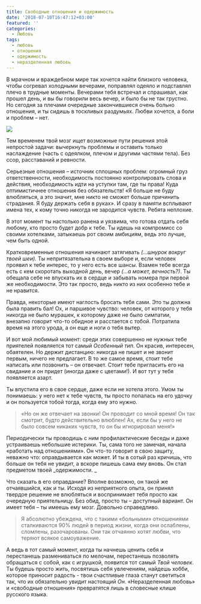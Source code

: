 ```yaml
---
title: Свободные отношения и одержимость
date: '2018-07-10T16:47:12+03:00'
featured: ''
categories:
  - Любовь
tags:
  - любовь
  - отношения
  - одержимость
  - неразделенная любовь
---
```

В мрачном и враждебном мире так хочется найти близкого человека, чтобы согревал холодными вечерами, поправлял одеяло и подставлял плечо в трудные моменты. Вечерами тебя встречал и спрашивал, как прошел день, и вы бы говорили весь вечер, и было бы не так грустно.  Но сегодня за плечами очередные закончившиеся очень больно отношения, и ты сидишь в тоскливых раздумьях. Любви хочется, а боли и проблем – нет.

![](/images/uploads/fire-545374_960_720.jpg)

Тем временем твой мозг ищет возможные пути решения этой непростой задачи: вычеркнуть проблемы и оставить только наслаждение (часть с одеялком, плечом и другими частями тела). Без ссор, расставаний и ревности. 

Серьезные отношения – источник сплошных проблем: огромный груз ответственности, необходимость постоянно контролировать слова и действия, необходимость идти на уступки там, где ты права! Куда оптимистичнее отношения без обязательств! «Я больше не буду влюбляться, а это значит, мне никто не сможет больше причинить страдания. Я буду держать себя в руках». И сразу в памяти всплывают имена тех, к кому точно никогда не зародится чувств. Ребята неплохие.

В этот момент ты настолько ранена и уязвима, что готова отдать себя любому, кто просто будет добр к тебе. Ты идешь на компромисс со своими хотелками, затыкаешь рот своим амбициям, ведь это лучше, чем быть одной. 

Кратковременные отношения начинают затягивать _(…шнурок вокруг твоей шеи)._ Ты непритязательна в своем выборе и, если человек проявил к тебе интерес, то у него есть все шансы. Взамен тебе всегда есть с кем скоротать выходной день, вечер _(…а может, вечность?)_. Ты обещала себе не впускать их в сердце и забывать номера при первой же необходимости. Это так просто, ведь никто из них особенно тебе и не нравится.

Правда, некоторые имеют наглость бросать тебя сами. Это ты должна была править бал!  Ох, и паршивое чувство: человек, от которого у тебя никогда не было мурашек, к которому даже не было симпатии, внезапно говорит что-то обидное и расстается с тобой. Потратила время на этого урода, а он еще и ноги о тебя вытер.  

И вот мой любимый момент: среди этих совершенно не нужных тебе приятелей появляется тот самый _Особенный тип_. Он красив, интересен, обаятелен. Но держит дистанцию: никогда не пишет и не звонит первым, ничего не предлагает. В то же самое время, стоит тебе написать или позвонить – он отвечает. Стоит тебе пригласить его на свидание и он придет (иногда даже с цветами!). И вот тут у тебя появляется азарт. 

Ты впустила его в свое сердце, даже если не хотела этого. Умом ты понимаешь: у него нет к тебе чувств, ты просто попалась на его удочку и он пользуется тобой тогда, когда ему это нужно.  

> «Но он же отвечает на звонки! Он проводит со мной время!  Он так смотрит, будто действительно влюблен! Ах, если бы у него не было совсем никаких чувств, то он бы игнорировал меня!»

Периодически ты проводишь с ним профилактические беседы и даже устраиваешь небольшие истерики. Ты, сама того не замечая, начала «работать над отношениями». Он что-то говорит в свою защиту, неважно что: оправдывается как может. И ты в сотый раз кричишь, что больше он тебя не увидит, а вскоре пишешь сама ему вновь. Он стал предметом твоей _одержимости. 
_

Что сказать в его оправдание? Вполне возможно, он такой же отчаявшийся, как и ты. Исходя из неприятного опыта, он принял твердое решение не влюбляться и воспринимает тебя просто как очередную приятельницу. Без обид, просто ты – доступный вариант. Он имеет тебя – ты имеешь ему мозг. Довольно справедливо.  

> Я абсолютно убеждена, что с такими «больными» отношениями сталкиваются 90% людей в период жизни, когда они ослаблены, сломлены, разочарованы. Они так отчаянно хотят любви, что теряют всякое самоуважение.  

А ведь в тот самый момент, когда ты начнешь ценить себя и перестанешь размениваться по мелочам, перестанешь позволять обращаться с собой, как с игрушкой, появится тот самый _Твой человек_. Ты будешь просто жить, посвятишь себя увлечениям, найдешь хобби, которое приносит радость - твои счастливые глаза станут светиться так, что их обязательно увидит настоящий _Он_. «Неразделенная любовь» и «свободные отношения» превратятся лишь в словесные клише русского языка.

